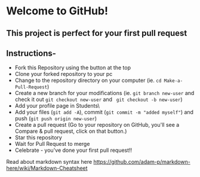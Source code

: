 # Welcome to GitHub!
## This project is perfect for your first pull request

## Instructions-

- Fork this Repository using the button at the top
- Clone your forked repository to your pc
- Change to the repository directory on your computer (ie. `cd Make-a-Pull-Request`)
- Create a new branch for your modifications (ie. ```git branch new-user``` and check it out ```git checkout new-user``` and ``` git checkout -b new-user```)
- Add your profile page in Students\
- Add your files (```git add -A```), commit (```git commit -m "added myself"```) and push (```git push origin new-user```)
- Create a pull request (Go to your repository on GitHub, you'll see a Compare & pull request, click on that button.)
- Star this repository
- Wait for Pull Request to merge
- Celebrate - you've done your first pull request!!


Read about markdown syntax here
https://github.com/adam-p/markdown-here/wiki/Markdown-Cheatsheet
